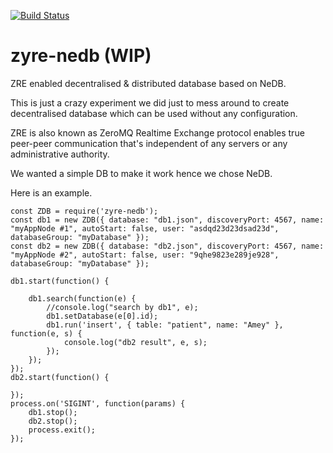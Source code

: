 [![Build Status](https://travis-ci.org/arcoirislabs/zyre-nedb.svg?branch=master)](https://travis-ci.org/arcoirislabs/zyre-nedb)



# zyre-nedb (WIP)
ZRE enabled decentralised &amp; distributed database based on NeDB.

This is just a crazy experiment we did just to mess around to create decentralised database which can be used without any configuration.

ZRE is also known as ZeroMQ Realtime Exchange protocol enables true peer-peer communication that's independent of any servers or any administrative authority.

We wanted a simple DB to make it work hence we chose NeDB. 

Here is an example.

````
const ZDB = require('zyre-nedb');
const db1 = new ZDB({ database: "db1.json", discoveryPort: 4567, name: "myAppNode #1", autoStart: false, user: "asdqd23d23dsad23d", databaseGroup: "myDatabase" });
const db2 = new ZDB({ database: "db2.json", discoveryPort: 4567, name: "myAppNode #2", autoStart: false, user: "9qhe9823e289je928", databaseGroup: "myDatabase" });

db1.start(function() {

    db1.search(function(e) {
        //console.log("search by db1", e);
        db1.setDatabase(e[0].id);
        db1.run('insert', { table: "patient", name: "Amey" }, function(e, s) {
            console.log("db2 result", e, s);
        });
    });
});
db2.start(function() {

});
process.on('SIGINT', function(params) {
    db1.stop();
    db2.stop();
    process.exit();
});
````
